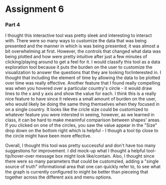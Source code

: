 # Assignment 6

### Part 4
I thought this interactive tool was pretty sleek and interesting to interact with.  There were so many ways to customize the data that was being presented and the manner in which is was being presented; it was almost a bit overwhelming at first.  However, the controls that changed what data was being plotted and how were pretty intuitive after just a few minutes of clicking/playing around to get a feel for it.  I would classify this tool as a data exploration tool because it puts the burden on the user to customize the visualization to answer the questions that they are looking for/interested in.  I thought that including the element of time by allowing the data to be plotted over time was really effective.  Another feature that I found really compelling was when you hovered over a particular country's circle - it would draw lines to the x and y axis and show the value for each.  I think this is a really nice feature to have since it releves a small amount of burden on the user, who would likely be doing the same thing themselves when they focused in on a single country.  It looks like the cricle size could be customized to whatever feature you were intersted in seeing, however, as we learned in class, it can be hard to make meaninful comparison between shapes' areas.  If you clicked on one of the circles, you saw the value appear in the "Size" drop down on the bottom right which is helpful - I though a tool tip close to the circle might have been more effective.

Overall, I thought this tool was pretty successful and don't have too many suggestions for improvement.  I did mock-up what I thought a helpful tool-tip/hover-over message box might look like/contain.  Also, I thought since there were so many parameters that could be customzied, adding a "single source of truth" informational area that one can quickly refer to, to see what the graph is currently configured to might be better than pieceing that together across the different axis and menu options.